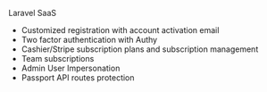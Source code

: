Laravel SaaS 

- Customized registration with account activation email
- Two factor authentication with Authy
- Cashier/Stripe subscription plans and subscription management
- Team subscriptions
- Admin User Impersonation
- Passport API routes protection